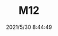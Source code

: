 ﻿---
layout: post 
title: M12
tags: M12
categories: wire-harness
overview: 
series: 
part_number: 0513-1
thumb_img: 
small_img: static/202105/513-20210530.jpg
date: 2021/5/30 8:44:49
---



